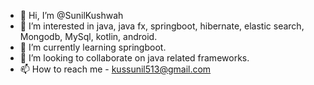 - 👋 Hi, I’m @SunilKushwah
- 👀 I’m interested in java, java fx, springboot, hibernate, elastic search, Mongodb, MySql, kotlin, android. 
- 🌱 I’m currently learning springboot.
- 💞️ I’m looking to collaborate on java related frameworks.
- 📫 How to reach me - kussunil513@gmail.com

<!---
SunilKushwah/SunilKushwah is a ✨ special ✨ repository because its `README.md` (this file) appears on your GitHub profile.
You can click the Preview link to take a look at your changes.
--->
